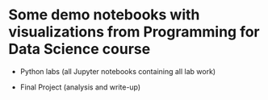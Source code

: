 # Some demo notebooks with visualizations from Programming for Data Science course

* Python labs (all Jupyter notebooks containing all lab work)

* Final Project (analysis and write-up)
